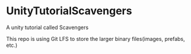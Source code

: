 # UnityTutorialScavengers
A unity tutorial called Scavengers

This repo is using Git LFS to store the larger binary files(images, prefabs, etc.)
